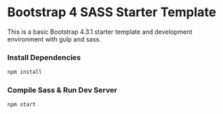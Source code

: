 # Bootstrap 4 SASS Starter Template
This is a basic Bootstrap 4.3.1 starter template and development environment with gulp and sass. 

### Install Dependencies

```bash
npm install
```

### Compile Sass & Run Dev Server

```bash
npm start
```

